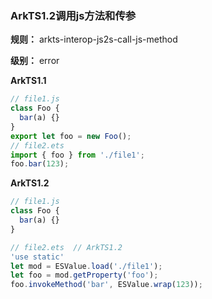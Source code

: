 ### ArkTS1.2调用js方法和传参

**规则：** arkts-interop-js2s-call-js-method

**级别：** error

**ArkTS1.1**
```typescript
// file1.js
class Foo {
  bar(a) {}
}
export let foo = new Foo();
// file2.ets
import { foo } from './file1';
foo.bar(123);
```

**ArkTS1.2**
```typescript
// file1.js
class Foo {
  bar(a) {}
}

// file2.ets  // ArkTS1.2
'use static'
let mod = ESValue.load('./file1');
let foo = mod.getProperty('foo');
foo.invokeMethod('bar', ESValue.wrap(123));
```
